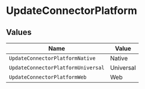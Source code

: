 # UpdateConnectorPlatform


## Values

| Name                               | Value                              |
| ---------------------------------- | ---------------------------------- |
| `UpdateConnectorPlatformNative`    | Native                             |
| `UpdateConnectorPlatformUniversal` | Universal                          |
| `UpdateConnectorPlatformWeb`       | Web                                |